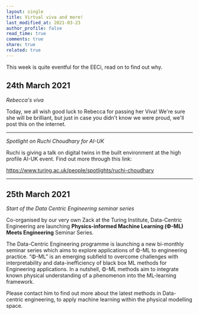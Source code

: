 ```yaml
---
layout: single
title: Virtual viva and more!
last_modified_at: 2021-03-23
author_profile: false
read_time: true
comments: true
share: true
related: true
---
```


This week is quite eventful for the EECi, read on to find out why.


## 24th March 2021

*Rebecca's viva*

Today, we all wish good luck to Rebecca for passing her Viva! We're sure she will be brilliant, but just in case you didn't know we were proud, we'll post this on the internet.

---------------------

*Spotlight on Ruchi Choudhary for AI-UK*

Ruchi is giving a talk on digital twins in the built environment at the high profile AI-UK event. Find out more through this link:

https://www.turing.ac.uk/people/spotlights/ruchi-choudhary

---------------------

## 25th March 2021

*Start of the Data Centric Engineering seminar series*

Co-organised by our very own Zack at the Turing Institute, Data-Centric Engineering are launching **Physics-informed Machine Learning (Φ-ML) Meets Engineering** Seminar Series.

The Data-Centric Engineering programme is launching a new bi-monthly seminar series which aims to explore applications of Φ-ML to engineering practice. “Φ-ML” is an emerging subfield to overcome challenges with interpretability and data-inefficiency of black box ML methods for Engineering applications. In a nutshell, Φ-ML methods aim to integrate known physical understanding of a phenomenon into the ML-learning framework.

Please contact him to find out more about the latest methods in Data-centric engineering, to apply machine learning within the physical modelling space.